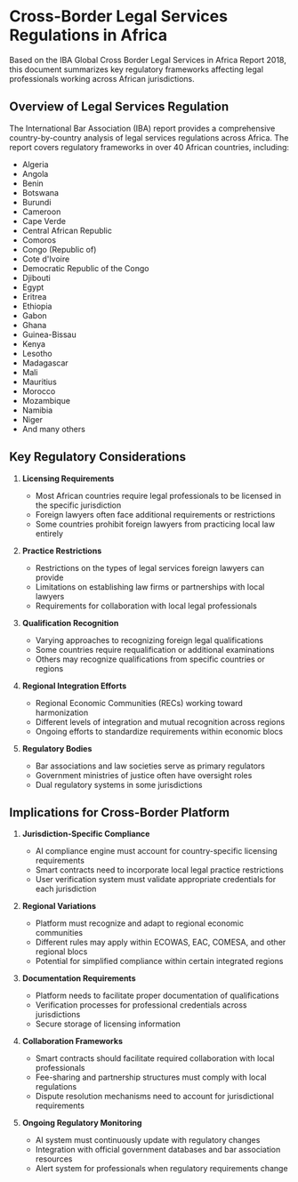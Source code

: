 # Cross-Border Legal Services Regulations in Africa

Based on the IBA Global Cross Border Legal Services in Africa Report 2018, this document summarizes key regulatory frameworks affecting legal professionals working across African jurisdictions.

## Overview of Legal Services Regulation

The International Bar Association (IBA) report provides a comprehensive country-by-country analysis of legal services regulations across Africa. The report covers regulatory frameworks in over 40 African countries, including:

- Algeria
- Angola
- Benin
- Botswana
- Burundi
- Cameroon
- Cape Verde
- Central African Republic
- Comoros
- Congo (Republic of)
- Cote d'Ivoire
- Democratic Republic of the Congo
- Djibouti
- Egypt
- Eritrea
- Ethiopia
- Gabon
- Ghana
- Guinea-Bissau
- Kenya
- Lesotho
- Madagascar
- Mali
- Mauritius
- Morocco
- Mozambique
- Namibia
- Niger
- And many others

## Key Regulatory Considerations

1. **Licensing Requirements**
   - Most African countries require legal professionals to be licensed in the specific jurisdiction
   - Foreign lawyers often face additional requirements or restrictions
   - Some countries prohibit foreign lawyers from practicing local law entirely

2. **Practice Restrictions**
   - Restrictions on the types of legal services foreign lawyers can provide
   - Limitations on establishing law firms or partnerships with local lawyers
   - Requirements for collaboration with local legal professionals

3. **Qualification Recognition**
   - Varying approaches to recognizing foreign legal qualifications
   - Some countries require requalification or additional examinations
   - Others may recognize qualifications from specific countries or regions

4. **Regional Integration Efforts**
   - Regional Economic Communities (RECs) working toward harmonization
   - Different levels of integration and mutual recognition across regions
   - Ongoing efforts to standardize requirements within economic blocs

5. **Regulatory Bodies**
   - Bar associations and law societies serve as primary regulators
   - Government ministries of justice often have oversight roles
   - Dual regulatory systems in some jurisdictions

## Implications for Cross-Border Platform

1. **Jurisdiction-Specific Compliance**
   - AI compliance engine must account for country-specific licensing requirements
   - Smart contracts need to incorporate local legal practice restrictions
   - User verification system must validate appropriate credentials for each jurisdiction

2. **Regional Variations**
   - Platform must recognize and adapt to regional economic communities
   - Different rules may apply within ECOWAS, EAC, COMESA, and other regional blocs
   - Potential for simplified compliance within certain integrated regions

3. **Documentation Requirements**
   - Platform needs to facilitate proper documentation of qualifications
   - Verification processes for professional credentials across jurisdictions
   - Secure storage of licensing information

4. **Collaboration Frameworks**
   - Smart contracts should facilitate required collaboration with local professionals
   - Fee-sharing and partnership structures must comply with local regulations
   - Dispute resolution mechanisms need to account for jurisdictional requirements

5. **Ongoing Regulatory Monitoring**
   - AI system must continuously update with regulatory changes
   - Integration with official government databases and bar association resources
   - Alert system for professionals when regulatory requirements change
